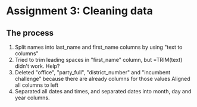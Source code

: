 # Assignment 3: Cleaning data 
## The process 

1. Split names into last_name and first_name columns by using "text to columns" 
2. Tried to trim leading spaces in "first_name" column, but =TRIM(text) didn't work. Help? 
3. Deleted "office", "party_full", "district_number" and "incumbent challenge" because there are already columns for those values Aligned all columns to left 
4. Separated all dates and times, and separated dates into month, day and year columns. 
